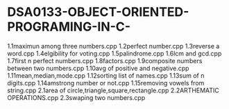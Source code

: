 # DSA0133-OBJECT-ORIENTED-PROGRAMING-IN-C-
1.1maximun among three numbers.cpp
1.2perfect number.cpp
1.3reverse a word.cpp
1.4elgibility for voting.cpp
1.5palindrome.cpp
1.6lcm and gcd.cpp
1.7first n perfect numbers.cpp
1.8factors.cpp
1.9composite numbers between two numbers.cpp
1.10avg of positive and negative.cpp
1.11mean,median,mode.cpp
1.12sorting list of names.cpp
1.13sum of n digits.cpp
1.14amstrong number or not.cpp
1.15removing vowels from string.cpp
2.1area of circle,triangle,square,rectangle.cpp
2.2ARTHEMATIC OPERATIONS.cpp
2.3swaping two numbers.cpp
